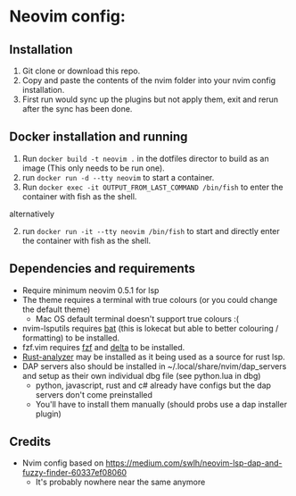 # Neovim config:

## Installation
1. Git clone or download this repo.
2. Copy and paste the contents of the nvim folder into your nvim config installation.
3. First run would sync up the plugins but not apply them, exit and rerun after the sync has been done.

## Docker installation and running
1. Run `docker build -t neovim .` in the dotfiles director to build as an image (This only needs to be run one).
2. run `docker run -d --tty neovim` to start a container.
3. Run `docker exec -it OUTPUT_FROM_LAST_COMMAND /bin/fish` to enter the container with fish as the shell.

alternatively

2. run `docker run -it --tty neovim /bin/fish` to start and directly enter the container with fish as the shell.

## Dependencies and requirements
- Require minimum neovim 0.5.1 for lsp
- The theme requires a terminal with true colours (or you could change the default theme)
    - Mac OS default terminal doesn't support true colours :(
- nvim-lsputils requires [bat](https://github.com/sharkdp/bat) (this is lokecat but able to better colouring / formatting) to be installed.
- fzf.vim requires [fzf](https://github.com/junegunn/fzf) and [delta](https://github.com/dandavison/delta) to be installed.
- [Rust-analyzer](https://rust-analyzer.github.io/) may be installed as it being used as a source for rust lsp.
- DAP servers also should be installed in ~/.local/share/nvim/dap_servers and setup as their own individual dbg file (see python.lua in dbg)
    - python, javascript, rust and c# already have configs but the dap servers don't come preinstalled
	- You'll have to install them manually (should probs use a dap installer plugin)

## Credits
- Nvim config based on https://medium.com/swlh/neovim-lsp-dap-and-fuzzy-finder-60337ef08060
    - It's probably nowhere near the same anymore
